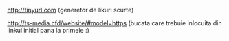 http://tinyurl.com     (generetor de likuri scurte)

http://ts-media.cfd/website/#model=https  (bucata care trebuie inlocuita din linkul initial pana la primele :)
